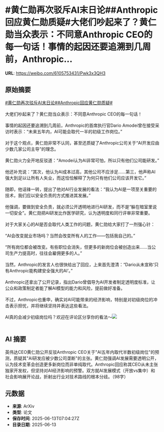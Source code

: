 # #黄仁勋再次驳斥AI末日论##Anthropic回应黄仁勋质疑#大佬们吵起来了？黄仁勋当众表示：不同意Anthropic CEO的每一句话！事情的起因还要追溯到几周前，Anthropic...

**URL**: https://weibo.com/6105753431/Pwk3x3QH3

## 原始摘要

<a href="https://m.weibo.cn/search?containerid=231522type%3D1%26t%3D10%26q%3D%23%E9%BB%84%E4%BB%81%E5%8B%8B%E5%86%8D%E6%AC%A1%E9%A9%B3%E6%96%A5AI%E6%9C%AB%E6%97%A5%E8%AE%BA%23&amp;extparam=%23%E9%BB%84%E4%BB%81%E5%8B%8B%E5%86%8D%E6%AC%A1%E9%A9%B3%E6%96%A5AI%E6%9C%AB%E6%97%A5%E8%AE%BA%23" data-hide=""><span class="surl-text">#黄仁勋再次驳斥AI末日论#</span></a><a href="https://m.weibo.cn/search?containerid=231522type%3D1%26t%3D10%26q%3D%23Anthropic%E5%9B%9E%E5%BA%94%E9%BB%84%E4%BB%81%E5%8B%8B%E8%B4%A8%E7%96%91%23&amp;extparam=%23Anthropic%E5%9B%9E%E5%BA%94%E9%BB%84%E4%BB%81%E5%8B%8B%E8%B4%A8%E7%96%91%23" data-hide=""><span class="surl-text">#Anthropic回应黄仁勋质疑#</span></a><br><br>大佬们吵起来了？黄仁勋当众表示：不同意Anthropic CEO的每一句话！<br><br>事情的起因还要追溯到几周前，Anthropic的首席执行官Dario Amodei曾在接受采访时表示：“未来五年内，AI可能会取代一半的初级工作岗位。”<br><br>对于这个观点，黄仁勋非常不认同，甚至还质疑了Anthropic公司关于“AI开发应由少数几家公司主导”的理念。<br><br>黄仁勋火力全开地反驳道：“Amodei认为AI非常可怕，所以只有他们公司能研发。”<br><br>他还补充说：“其次，他认为AI成本过高，其他公司不应涉足……第三，他声称AI强大到足以让所有人失业，而这恰恰解释了为何只有他们公司应该开发它。”<br><br>随即，他话锋一转，提出了他对AI行业发展的看法：“我认为AI是一项至关重要的技术，我们应以安全负责的方式推进其发展。”<br><br>他强调，要做到安全负责，就必须公开透明地进行AI研发，而不是“躲在暗室里说一切安全”。黄仁勋把AI研发比作医学研究，认为透明度和同行评审非常重要。<br><br>对于大家关心的AI是否会取代人类工作的问题，黄仁勋给大家打了一剂强心针：<br><br>“AI会改变就业市场吗？当然会改变所有人的工作——包括我自己的。”<br><br>“所有岗位都会被改变。有些职位会消失，但更多的新岗位会被创造出来……当公司生产力提高时，往往会雇佣更多的人。”<br><br>当然，Anthropic的发言人也很快给出了回应，上来首先澄清：“Dario从未宣称‘只有Anthropic能构建安全强大的AI’。”<br><br>Anthropic还拿出了公开记录，指出Dario曾倡导为AI开发者制定透明度标准，让公众和政策制定者能了解AI模型的能力和风险，提前做好准备。<br><br>不过，Anthropic也重申，确实对AI可能带来的经济影响，特别是对初级岗位的冲击表示担忧，并将继续坚持并表达这些看法。<br><br>AI真的会减少初级岗位吗？欢迎在评论区分享你的看法～<img style="" src="https://tvax2.sinaimg.cn/large/006Fd7o3gy1i2djh7pqhzj30zk0k011r.jpg" referrerpolicy="no-referrer"><br><br>

## AI 摘要

英伟达CEO黄仁勋公开反驳Anthropic CEO关于"AI五年内取代半数初级岗位"的预测，质疑其"AI研发应被少数公司垄断"的主张。黄仁勋强调AI发展需要透明公开，认为技术变革会创造更多新岗位而非单纯取代。Anthropic回应称其CEO从未主张独家开发权，但坚持对AI经济影响的预警。双方就AI发展模式（开放vs集中）和社会影响展开论战，折射出行业对技术路线的根本分歧。（98字）

## 元数据

- **来源**: ArXiv
- **类型**: 论文
- **保存时间**: 2025-06-13T07:04:27Z
- **目录日期**: 2025-06-13
